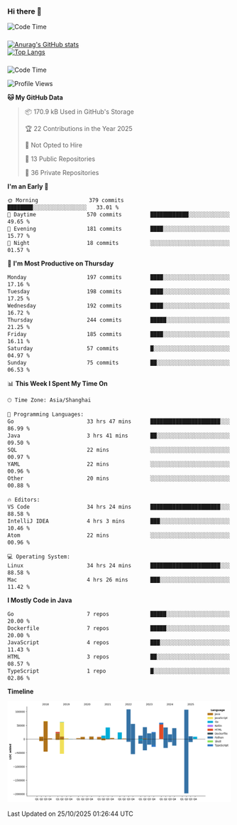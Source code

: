 ### Hi there 👋 

![Code Time](https://img.shields.io/endpoint?style=flat&url=https://codetime-api.datreks.com/badge/1061?logoColor=white%26project=%26recentMS=0%26showProject=false)

<!--
**Muyiafan/Muyiafan** is a ✨ _special_ ✨ repository because its `README.md` (this file) appears on your GitHub profile.

Here are some ideas to get you started:

- 🔭 I’m currently working on ...
- 🌱 I’m currently learning ...
- 👯 I’m looking to collaborate on ...
- 🤔 I’m looking for help with ...
- 💬 Ask me about ...
- 📫 How to reach me: ...
- 😄 Pronouns: ...
- ⚡ Fun fact: ...
-->

### 

[![Anurag's GitHub stats](https://github-readme-stats.vercel.app/api?username=Muyiafan)](https://github.com/anuraghazra/github-readme-stats)
<br>
[![Top Langs](https://github-readme-stats.vercel.app/api/top-langs/?username=Muyiafan)](https://github.com/anuraghazra/github-readme-stats)

### 

<!--START_SECTION:waka-->
![Code Time](http://img.shields.io/badge/Code%20Time-6%2C943%20hrs-blue)

![Profile Views](http://img.shields.io/badge/Profile%20Views-0-blue)

**🐱 My GitHub Data** 

> 📦 170.9 kB Used in GitHub's Storage 
 > 
> 🏆 22 Contributions in the Year 2025
 > 
> 🚫 Not Opted to Hire
 > 
> 📜 13 Public Repositories 
 > 
> 🔑 36 Private Repositories 
 > 
**I'm an Early 🐤** 

```text
🌞 Morning                379 commits         ████████░░░░░░░░░░░░░░░░░   33.01 % 
🌆 Daytime                570 commits         ████████████░░░░░░░░░░░░░   49.65 % 
🌃 Evening                181 commits         ████░░░░░░░░░░░░░░░░░░░░░   15.77 % 
🌙 Night                  18 commits          ░░░░░░░░░░░░░░░░░░░░░░░░░   01.57 % 
```
📅 **I'm Most Productive on Thursday** 

```text
Monday                   197 commits         ████░░░░░░░░░░░░░░░░░░░░░   17.16 % 
Tuesday                  198 commits         ████░░░░░░░░░░░░░░░░░░░░░   17.25 % 
Wednesday                192 commits         ████░░░░░░░░░░░░░░░░░░░░░   16.72 % 
Thursday                 244 commits         █████░░░░░░░░░░░░░░░░░░░░   21.25 % 
Friday                   185 commits         ████░░░░░░░░░░░░░░░░░░░░░   16.11 % 
Saturday                 57 commits          █░░░░░░░░░░░░░░░░░░░░░░░░   04.97 % 
Sunday                   75 commits          ██░░░░░░░░░░░░░░░░░░░░░░░   06.53 % 
```


📊 **This Week I Spent My Time On** 

```text
🕑︎ Time Zone: Asia/Shanghai

💬 Programming Languages: 
Go                       33 hrs 47 mins      ██████████████████████░░░   86.99 % 
Java                     3 hrs 41 mins       ██░░░░░░░░░░░░░░░░░░░░░░░   09.50 % 
SQL                      22 mins             ░░░░░░░░░░░░░░░░░░░░░░░░░   00.97 % 
YAML                     22 mins             ░░░░░░░░░░░░░░░░░░░░░░░░░   00.96 % 
Other                    20 mins             ░░░░░░░░░░░░░░░░░░░░░░░░░   00.88 % 

🔥 Editors: 
VS Code                  34 hrs 24 mins      ██████████████████████░░░   88.58 % 
IntelliJ IDEA            4 hrs 3 mins        ███░░░░░░░░░░░░░░░░░░░░░░   10.46 % 
Atom                     22 mins             ░░░░░░░░░░░░░░░░░░░░░░░░░   00.96 % 

💻 Operating System: 
Linux                    34 hrs 24 mins      ██████████████████████░░░   88.58 % 
Mac                      4 hrs 26 mins       ███░░░░░░░░░░░░░░░░░░░░░░   11.42 % 
```

**I Mostly Code in Java** 

```text
Go                       7 repos             █████░░░░░░░░░░░░░░░░░░░░   20.00 % 
Dockerfile               7 repos             █████░░░░░░░░░░░░░░░░░░░░   20.00 % 
JavaScript               4 repos             ███░░░░░░░░░░░░░░░░░░░░░░   11.43 % 
HTML                     3 repos             ██░░░░░░░░░░░░░░░░░░░░░░░   08.57 % 
TypeScript               1 repo              █░░░░░░░░░░░░░░░░░░░░░░░░   02.86 % 
```



**Timeline**

![Lines of Code chart](https://raw.githubusercontent.com/Muyiafan/Muyiafan/main/assets/bar_graph.png)


 Last Updated on 25/10/2025 01:26:44 UTC
<!--END_SECTION:waka-->
